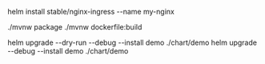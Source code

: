 helm install stable/nginx-ingress --name my-nginx

./mvnw package 
./mvnw dockerfile:build
 
helm upgrade --dry-run --debug --install demo  ./chart/demo
helm upgrade --debug --install demo  ./chart/demo